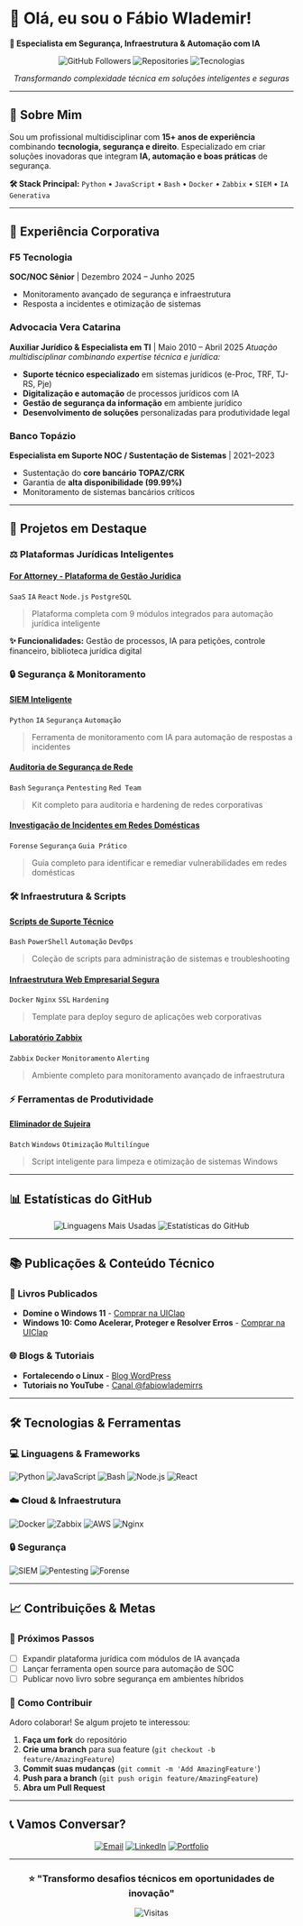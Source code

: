 # 👋 Olá, eu sou o Fábio Wlademir!

**🚀 Especialista em Segurança, Infraestrutura & Automação com IA**

<div align="center">

![GitHub Followers](https://img.shields.io/github/followers/FabioWlademir?style=for-the-badge&logo=github)
![Repositories](https://img.shields.io/badge/repositórios-10+-blue?style=for-the-badge)
![Tecnologias](https://img.shields.io/badge/tecnologias-15+-green?style=for-the-badge)

*Transformando complexidade técnica em soluções inteligentes e seguras*

</div>

---

## 🎯 **Sobre Mim**

Sou um profissional multidisciplinar com **15+ anos de experiência** combinando **tecnologia, segurança e direito**. Especializado em criar soluções inovadoras que integram **IA, automação e boas práticas** de segurança.

**🛠 Stack Principal:** `Python` • `JavaScript` • `Bash` • `Docker` • `Zabbix` • `SIEM` • `IA Generativa`

---

## 💼 **Experiência Corporativa**

### **F5 Tecnologia**
**SOC/NOC Sênior** | Dezembro 2024 – Junho 2025
- Monitoramento avançado de segurança e infraestrutura
- Resposta a incidentes e otimização de sistemas

### **Advocacia Vera Catarina**
**Auxiliar Jurídico & Especialista em TI** | Maio 2010 – Abril 2025
*Atuação multidisciplinar combinando expertise técnica e jurídica:*
- **Suporte técnico especializado** em sistemas jurídicos (e-Proc, TRF, TJ-RS, Pje)
- **Digitalização e automação** de processos jurídicos com IA
- **Gestão de segurança da informação** em ambiente jurídico
- **Desenvolvimento de soluções** personalizadas para produtividade legal

### **Banco Topázio**
**Especialista em Suporte NOC / Sustentação de Sistemas** | 2021–2023
- Sustentação do **core bancário TOPAZ/CRK**
- Garantia de **alta disponibilidade (99.99%)**
- Monitoramento de sistemas bancários críticos

---

## 🚀 **Projetos em Destaque**

### ⚖️ **Plataformas Jurídicas Inteligentes**

#### **[For Attorney - Plataforma de Gestão Jurídica](https://github.com/FabioWlademir/for-attorney-legal-software)**
`SaaS` `IA` `React` `Node.js` `PostgreSQL`
> Plataforma completa com 9 módulos integrados para automação jurídica inteligente

**✨ Funcionalidades:** Gestão de processos, IA para petições, controle financeiro, biblioteca jurídica digital

### 🔒 **Segurança & Monitoramento**

#### **[SIEM Inteligente](https://github.com/FabioWlademir/siem-inteligente)**
`Python` `IA` `Segurança` `Automação`
> Ferramenta de monitoramento com IA para automação de respostas a incidentes

#### **[Auditoria de Segurança de Rede](https://github.com/FabioWlademir/network-security-audit)**
`Bash` `Segurança` `Pentesting` `Red Team`
> Kit completo para auditoria e hardening de redes corporativas

#### **[Investigação de Incidentes em Redes Domésticas](https://github.com/FabioWlademir/investigacao-incidente-rede-domestica)**
`Forense` `Segurança` `Guia Prático`
> Guia completo para identificar e remediar vulnerabilidades em redes domésticas

### 🛠 **Infraestrutura & Scripts**

#### **[Scripts de Suporte Técnico](https://github.com/FabioWlademir/scripts-suporte)**
`Bash` `PowerShell` `Automação` `DevOps`
> Coleção de scripts para administração de sistemas e troubleshooting

#### **[Infraestrutura Web Empresarial Segura](https://github.com/FabioWlademir/enterprise-web-infra-security)**
`Docker` `Nginx` `SSL` `Hardening`
> Template para deploy seguro de aplicações web corporativas

#### **[Laboratório Zabbix](https://github.com/FabioWlademir/zabbix-monitoring-lab)**
`Zabbix` `Docker` `Monitoramento` `Alerting`
> Ambiente completo para monitoramento avançado de infraestrutura

### ⚡ **Ferramentas de Produtividade**

#### **[Eliminador de Sujeira](https://github.com/FabioWlademir/eliminador-de-sujeira)**
`Batch` `Windows` `Otimização` `Multilíngue`
> Script inteligente para limpeza e otimização de sistemas Windows

---

## 📊 **Estatísticas do GitHub**

<div align="center">

![Linguagens Mais Usadas](https://github-readme-stats.vercel.app/api/top-langs/?username=FabioWlademir&layout=compact&theme=radical)
![Estatísticas do GitHub](https://github-readme-stats.vercel.app/api?username=FabioWlademir&show_icons=true&theme=radical)

</div>

---

## 📚 **Publicações & Conteúdo Técnico**

### **📖 Livros Publicados**
- **Domine o Windows 11** - [Comprar na UIClap](https://loja.uiclap.com/titulo/ua81647/)
- **Windows 10: Como Acelerar, Proteger e Resolver Erros** - [Comprar na UIClap](https://loja.uiclap.com/titulo/ua97747/)

### **🌐 Blogs & Tutoriais**
- **Fortalecendo o Linux** - [Blog WordPress](https://f2linux.wordpress.com)
- **Tutoriais no YouTube** - [Canal @fabiowlademirrs](https://youtube.com/@fabiowlademirrs)

---

## 🛠 **Tecnologias & Ferramentas**

### **💻 Linguagens & Frameworks**
![Python](https://img.shields.io/badge/Python-3776AB?style=flat&logo=python&logoColor=white)
![JavaScript](https://img.shields.io/badge/JavaScript-F7DF1E?style=flat&logo=javascript&logoColor=black)
![Bash](https://img.shields.io/badge/Bash-4EAA25?style=flat&logo=gnu-bash&logoColor=white)
![Node.js](https://img.shields.io/badge/Node.js-339933?style=flat&logo=node.js&logoColor=white)
![React](https://img.shields.io/badge/React-61DAFB?style=flat&logo=react&logoColor=black)

### **☁️ Cloud & Infraestrutura**
![Docker](https://img.shields.io/badge/Docker-2496ED?style=flat&logo=docker&logoColor=white)
![Zabbix](https://img.shields.io/badge/Zabbix-DC282D?style=flat&logo=zabbix&logoColor=white)
![AWS](https://img.shields.io/badge/AWS-232F3E?style=flat&logo=amazon-aws&logoColor=white)
![Nginx](https://img.shields.io/badge/Nginx-009639?style=flat&logo=nginx&logoColor=white)

### **🔒 Segurança**
![SIEM](https://img.shields.io/badge/SIEM-FF6B6B?style=flat)
![Pentesting](https://img.shields.io/badge/Pentesting-8B0000?style=flat)
![Forense](https://img.shields.io/badge/Forense-4B0082?style=flat)

---

## 📈 **Contribuições & Metas**

### **🎯 Próximos Passos**
- [ ] Expandir plataforma jurídica com módulos de IA avançada
- [ ] Lançar ferramenta open source para automação de SOC
- [ ] Publicar novo livro sobre segurança em ambientes híbridos

### **🤝 Como Contribuir**
Adoro colaborar! Se algum projeto te interessou:
1. **Faça um fork** do repositório
2. **Crie uma branch** para sua feature (`git checkout -b feature/AmazingFeature`)
3. **Commit suas mudanças** (`git commit -m 'Add AmazingFeature'`)
4. **Push para a branch** (`git push origin feature/AmazingFeature`)
5. **Abra um Pull Request**

---

## 📞 **Vamos Conversar?**

<div align="center">

[![Email](https://img.shields.io/badge/Email-Contato%20Profissional-D14836?style=for-the-badge&logo=gmail&logoColor=white)](mailto:seu-email@provedor.com)
[![LinkedIn](https://img.shields.io/badge/LinkedIn-Perfil%20Profissional-0077B5?style=for-the-badge&logo=linkedin&logoColor=white)](https://linkedin.com/in/seu-perfil)
[![Portfolio](https://img.shields.io/badge/🌐-Portfólio%20Online-FF6B6B?style=for-the-badge)](https://fabiwlademir.github.io)

</div>

---

<div align="center">

### **⭐ "Transformo desafios técnicos em oportunidades de inovação"**

![Visitas](https://komarev.com/ghpvc/?username=FabioWlademir&color=blueviolet&style=flat-square)

</div>
